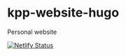 # kpp-website-hugo
Personal website

[![Netlify Status](https://api.netlify.com/api/v1/badges/d66bfad3-be51-4c7b-8c73-5f094932b49a/deploy-status)](https://app.netlify.com/sites/romantic-annwyl-kpp/deploys)
